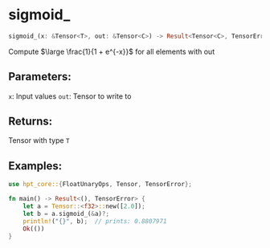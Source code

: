 # sigmoid_
```rust
sigmoid_(x: &Tensor<T>, out: &Tensor<C>) -> Result<Tensor<C>, TensorError>
```
Compute $\large \frac{1}{1 + e^{-x}}$ for all elements with out

## Parameters:
`x`: Input values
`out`: Tensor to write to

## Returns:
Tensor with type `T`

## Examples:
```rust
use hpt_core::{FloatUnaryOps, Tensor, TensorError};

fn main() -> Result<(), TensorError> {
    let a = Tensor::<f32>::new([2.0]);
    let b = a.sigmoid_(&a)?;
    println!("{}", b);  // prints: 0.8807971
    Ok(())
}
```